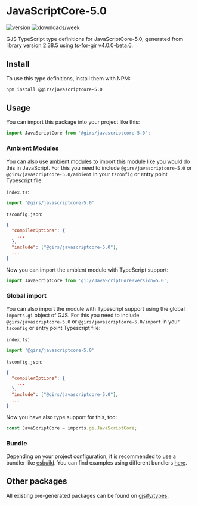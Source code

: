 
# JavaScriptCore-5.0

![version](https://img.shields.io/npm/v/@girs/javascriptcore-5.0)
![downloads/week](https://img.shields.io/npm/dw/@girs/javascriptcore-5.0)


GJS TypeScript type definitions for JavaScriptCore-5.0, generated from library version 2.38.5 using [ts-for-gir](https://github.com/gjsify/ts-for-gir) v4.0.0-beta.6.


## Install

To use this type definitions, install them with NPM:
```bash
npm install @girs/javascriptcore-5.0
```

## Usage

You can import this package into your project like this:
```ts
import JavaScriptCore from '@girs/javascriptcore-5.0';
```

### Ambient Modules

You can also use [ambient modules](https://github.com/gjsify/ts-for-gir/tree/main/packages/cli#ambient-modules) to import this module like you would do this in JavaScript.
For this you need to include `@girs/javascriptcore-5.0` or `@girs/javascriptcore-5.0/ambient` in your `tsconfig` or entry point Typescript file:

`index.ts`:
```ts
import '@girs/javascriptcore-5.0'
```

`tsconfig.json`:
```json
{
  "compilerOptions": {
    ...
  },
  "include": ["@girs/javascriptcore-5.0"],
  ...
}
```

Now you can import the ambient module with TypeScript support: 

```ts
import JavaScriptCore from 'gi://JavaScriptCore?version=5.0';
```

### Global import

You can also import the module with Typescript support using the global `imports.gi` object of GJS.
For this you need to include `@girs/javascriptcore-5.0` or `@girs/javascriptcore-5.0/import` in your `tsconfig` or entry point Typescript file:

`index.ts`:
```ts
import '@girs/javascriptcore-5.0'
```

`tsconfig.json`:
```json
{
  "compilerOptions": {
    ...
  },
  "include": ["@girs/javascriptcore-5.0"],
  ...
}
```

Now you have also type support for this, too:

```ts
const JavaScriptCore = imports.gi.JavaScriptCore;
```

### Bundle

Depending on your project configuration, it is recommended to use a bundler like [esbuild](https://esbuild.github.io/). You can find examples using different bundlers [here](https://github.com/gjsify/ts-for-gir/tree/main/examples).

## Other packages

All existing pre-generated packages can be found on [gjsify/types](https://github.com/gjsify/types).

